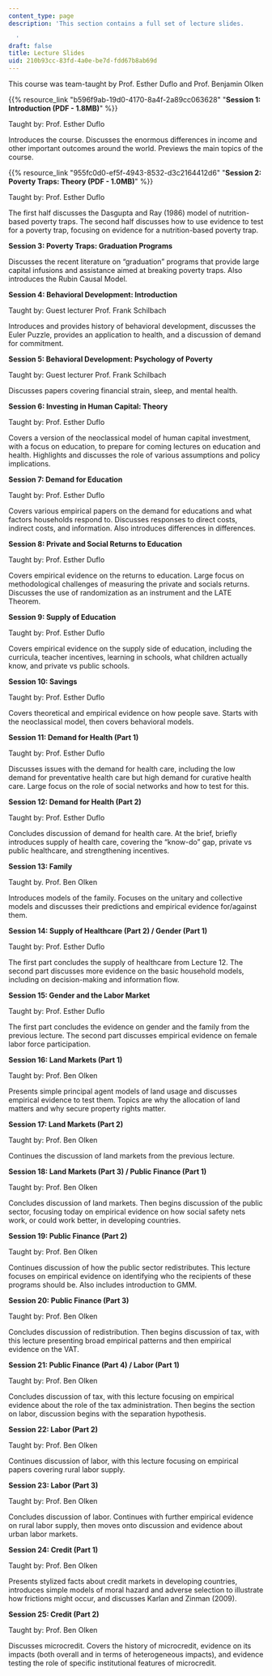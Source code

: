 ```yaml
---
content_type: page
description: 'This section contains a full set of lecture slides.

  '
draft: false
title: Lecture Slides
uid: 210b93cc-83fd-4a0e-be7d-fdd67b8ab69d
---
```

This course was team-taught by Prof. Esther Duflo and Prof. Benjamin Olken

{{% resource_link "b596f9ab-19d0-4170-8a4f-2a89cc063628" "**Session 1: Introduction (PDF - 1.8MB)**" %}}

Taught by: Prof. Esther Duflo

Introduces the course. Discusses the enormous differences in income and other important outcomes around the world. Previews the main topics of the course.

{{% resource_link "955fc0d0-ef5f-4943-8532-d3c2164412d6" "**Session 2: Poverty Traps: Theory (PDF - 1.0MB)**" %}}

Taught by: Prof. Esther Duflo

The first half discusses the Dasgupta and Ray (1986) model of nutrition-based poverty traps. The second half discusses how to use evidence to test for a poverty trap, focusing on evidence for a nutrition-based poverty trap.

**Session 3: Poverty Traps: Graduation Programs**

Discusses the recent literature on “graduation” programs that provide large capital infusions and assistance aimed at breaking poverty traps. Also introduces the Rubin Causal Model.

**Session 4: Behavioral Development: Introduction**

Taught by: Guest lecturer Prof. Frank Schilbach

Introduces and provides history of behavioral development, discusses the Euler Puzzle, provides an application to health, and a discussion of demand for commitment.

**Session 5: Behavioral Development: Psychology of Poverty**

Taught by: Guest lecturer Prof. Frank Schilbach

Discusses papers covering financial strain, sleep, and mental health.

**Session 6: Investing in Human Capital: Theory**

Taught by: Prof. Esther Duflo

Covers a version of the neoclassical model of human capital investment, with a focus on education, to prepare for coming lectures on education and health. Highlights and discusses the role of various assumptions and policy implications.

**Session 7: Demand for Education**

Taught by: Prof. Esther Duflo

Covers various empirical papers on the demand for educations and what factors households respond to. Discusses responses to direct costs, indirect costs, and information. Also introduces differences in differences.

**Session 8: Private and Social Returns to Education**

Taught by: Prof. Esther Duflo

Covers empirical evidence on the returns to education. Large focus on methodological challenges of measuring the private and socials returns. Discusses the use of randomization as an instrument and the LATE Theorem.

**Session 9: Supply of Education**

Taught by: Prof. Esther Duflo

Covers empirical evidence on the supply side of education, including the curricula, teacher incentives, learning in schools, what children actually know, and private vs public schools.

**Session 10: Savings**

Taught by: Prof. Esther Duflo

Covers theoretical and empirical evidence on how people save. Starts with the neoclassical model, then covers behavioral models.

**Session 11: Demand for Health (Part 1)**

Taught by: Prof. Esther Duflo

Discusses issues with the demand for health care, including the low demand for preventative health care but high demand for curative health care. Large focus on the role of social networks and how to test for this.

**Session 12: Demand for Health (Part 2)**

Taught by: Prof. Esther Duflo

Concludes discussion of demand for health care. At the brief, briefly introduces supply of health care, covering the “know-do” gap, private vs public healthcare, and strengthening incentives.

**Session 13: Family**

Taught by. Prof. Ben Olken

Introduces models of the family. Focuses on the unitary and collective models and discusses their predictions and empirical evidence for/against them. 

**Session 14: Supply of Healthcare (Part 2) / Gender (Part 1)**

Taught by: Prof. Esther Duflo

The first part concludes the supply of healthcare from Lecture 12. The second part discusses more evidence on the basic household models, including on decision-making and information flow.

**Session 15: Gender and the Labor Market**

Taught by: Prof. Esther Duflo

The first part concludes the evidence on gender and the family from the previous lecture. The second part discusses empirical evidence on female labor force participation.

**Session 16: Land Markets (Part 1)**

Taught by: Prof. Ben Olken

Presents simple principal agent models of land usage and discusses empirical evidence to test them. Topics are why the allocation of land matters and why secure property rights matter.

**Session 17: Land Markets (Part 2)**

Taught by: Prof. Ben Olken

Continues the discussion of land markets from the previous lecture.

**Session 18: Land Markets (Part 3) / Public Finance (Part 1)**

Taught by: Prof. Ben Olken

Concludes discussion of land markets. Then begins discussion of the public sector, focusing today on empirical evidence on how social safety nets work, or could work better, in developing countries.

**Session 19: Public Finance (Part 2)**

Taught by: Prof. Ben Olken

Continues discussion of how the public sector redistributes. This lecture focuses on empirical evidence on identifying who the recipients of these programs should be. Also includes introduction to GMM.

**Session 20: Public Finance (Part 3)**

Taught by: Prof. Ben Olken

Concludes discussion of redistribution. Then begins discussion of tax, with this lecture presenting broad empirical patterns and then empirical evidence on the VAT.

**Session 21: Public Finance (Part 4) / Labor (Part 1)**

Taught by: Prof. Ben Olken

Concludes discussion of tax, with this lecture focusing on empirical evidence about the role of the tax administration. Then begins the section on labor, discussion begins with the separation hypothesis.

**Session 22: Labor (Part 2)**

Taught by: Prof. Ben Olken

Continues discussion of labor, with this lecture focusing on empirical papers covering rural labor supply.

**Session 23: Labor (Part 3)**

Taught by: Prof. Ben Olken

Concludes discussion of labor. Continues with further empirical evidence on rural labor supply, then moves onto discussion and evidence about urban labor markets.

**Session 24: Credit (Part 1)**

Taught by: Prof. Ben Olken

Presents stylized facts about credit markets in developing countries, introduces simple models of moral hazard and adverse selection to illustrate how frictions might occur, and discusses Karlan and Zinman (2009).

**Session 25: Credit (Part 2)**

Taught by: Prof. Ben Olken

Discusses microcredit. Covers the history of microcredit, evidence on its impacts (both overall and in terms of heterogeneous impacts), and evidence testing the role of specific institutional features of microcredit.